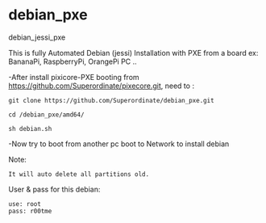 # debian_pxe
debian_jessi_pxe

This is fully Automated Debian (jessi) Installation  with PXE from a board ex: BananaPi, RaspberryPi, OrangePi PC ..

-After  install pixicore-PXE booting from https://github.com/Superordinate/pixecore.git, need to :
```
git clone https://github.com/Superordinate/debian_pxe.git

cd /debian_pxe/amd64/

sh debian.sh
```
-Now try to boot from another pc boot to Network to install debian 

Note: 
```
It will auto delete all partitions old.
```
User & pass for this debian:
```
use: root
pass: r00tme
```
